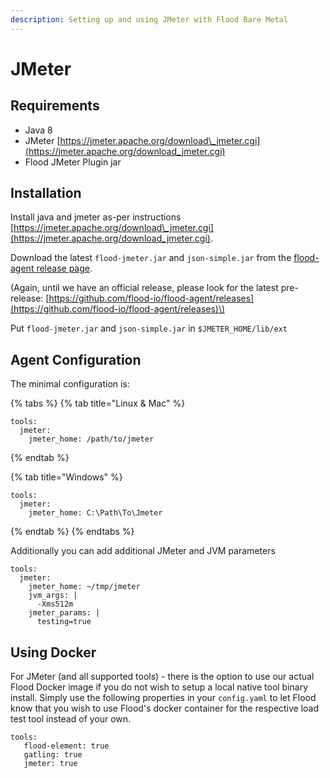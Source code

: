 ```yaml
---
description: Setting up and using JMeter with Flood Bare Metal
---
```


# JMeter

## Requirements

* Java 8
* JMeter [https://jmeter.apache.org/download\_jmeter.cgi](https://jmeter.apache.org/download_jmeter.cgi)
* Flood JMeter Plugin jar

## Installation

Install java and jmeter as-per instructions [https://jmeter.apache.org/download\_jmeter.cgi](https://jmeter.apache.org/download_jmeter.cgi).

Download the latest `flood-jmeter.jar` and `json-simple.jar` from the [flood-agent release page](https://github.com/flood-io/flood-agent/releases/latest).

\(Again, until we have an official release, please look for the latest pre-release: [https://github.com/flood-io/flood-agent/releases](https://github.com/flood-io/flood-agent/releases)\)

Put `flood-jmeter.jar` and `json-simple.jar` in `$JMETER_HOME/lib/ext`

## Agent Configuration

The minimal configuration is:

{% tabs %}
{% tab title="Linux & Mac" %}
```
tools:
  jmeter:
    jmeter_home: /path/to/jmeter
```
{% endtab %}

{% tab title="Windows" %}
```
tools:
  jmeter:
    jmeter_home: C:\Path\To\Jmeter
```
{% endtab %}
{% endtabs %}

Additionally you can add additional JMeter and JVM parameters

```
tools:
  jmeter:
    jmeter_home: ~/tmp/jmeter
    jvm_args: |
      -Xms512m
    jmeter_params: |
      testing=true

```

## Using Docker

For JMeter \(and all supported tools\) - there is the option to use our actual Flood Docker image if you do not wish to setup a local native tool binary install. Simply use the following properties in your `config.yaml` to let Flood know that you wish to use Flood's docker container for the respective load test tool instead of your own.

```
tools: 
   flood-element: true 
   gatling: true 
   jmeter: true
```





